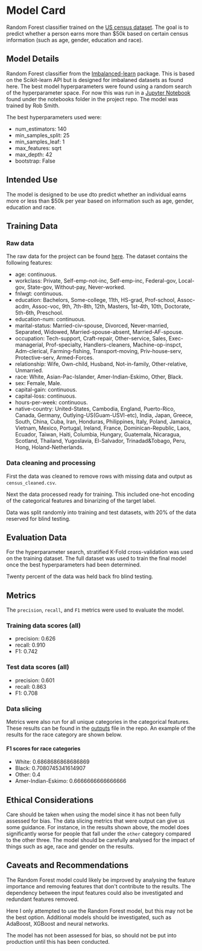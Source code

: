 # Model Card
Random Forest classifier trained on the [US census dataset](https://archive.ics.uci.edu/ml/datasets/census+income). The goal is to predict whether a person earns more than $50k based on certain census information (such as age, gender, education and race).

## Model Details
Random Forest classifier from the [Imbalanced-learn](https://imbalanced-learn.org/stable/) package. This is based on the Scikit-learn API but is designed for imbalaned datasets as found here. The best model hyperparameters were found using a random search of the hyperparameter space. For now this was run in a [Jupyter Notebook](https://github.com/robsmith155/udacity-nanodegree-mldevops-project3/blob/main/notebooks/random-forest_hyparam-search.ipynb) found under the notebooks folder in the project repo. The model was trained by Rob Smith.

The best hyperparameters used were:
- num_estimators: 140
- min_samples_split: 25
- min_samples_leaf: 1
- max_features: sqrt
- max_depth: 42
- bootstrap: False

## Intended Use
The model is designed to be use dto predict whether an individual earns more or less than $50k per year based on information such as age, gender, education and race.

## Training Data
### Raw data
The raw data for the project can be found [here](https://archive.ics.uci.edu/ml/datasets/census+income). The dataset contains the following features:

- age: continuous.
- workclass: Private, Self-emp-not-inc, Self-emp-inc, Federal-gov, Local-gov, State-gov, Without-pay, Never-worked.
- fnlwgt: continuous.
- education: Bachelors, Some-college, 11th, HS-grad, Prof-school, Assoc-acdm, Assoc-voc, 9th, 7th-8th, 12th, Masters, 1st-4th, 10th, Doctorate, 5th-6th, Preschool.
- education-num: continuous.
- marital-status: Married-civ-spouse, Divorced, Never-married, Separated, Widowed, Married-spouse-absent, Married-AF-spouse.
- occupation: Tech-support, Craft-repair, Other-service, Sales, Exec-managerial, Prof-specialty, Handlers-cleaners, Machine-op-inspct, Adm-clerical, Farming-fishing, Transport-moving, Priv-house-serv, Protective-serv, Armed-Forces.
- relationship: Wife, Own-child, Husband, Not-in-family, Other-relative, Unmarried.
- race: White, Asian-Pac-Islander, Amer-Indian-Eskimo, Other, Black.
- sex: Female, Male.
- capital-gain: continuous.
- capital-loss: continuous.
- hours-per-week: continuous.
- native-country: United-States, Cambodia, England, Puerto-Rico, Canada, Germany, Outlying-US(Guam-USVI-etc), India, Japan, Greece, South, China, Cuba, Iran, Honduras, Philippines, Italy, Poland, Jamaica, Vietnam, Mexico, Portugal, Ireland, France, Dominican-Republic, Laos, Ecuador, Taiwan, Haiti, Columbia, Hungary, Guatemala, Nicaragua, Scotland, Thailand, Yugoslavia, El-Salvador, Trinadad&Tobago, Peru, Hong, Holand-Netherlands.

### Data cleaning and processing
First the data was cleaned to remove rows with missing data and output as `census_cleaned.csv`. 

Next the data processed ready for training. This included one-hot encoding of the categorical features and binarizing of the target label.

Data was split randomly into training and test datasets, with 20% of the data reserved for blind testing.

## Evaluation Data
For the hyperparameter search, stratified K-Fold cross-validation was used on the training dataset. The full dataset was used to train the final model once the best hyperparameters had been determined.

Twenty percent of the data was held back fro blind testing.

## Metrics
The `precision`, `recall`, and `F1` metrics were used to evaluate the model.

### Training data scores (all)
- precision: 0.626
- recall: 0.910
- F1: 0.742

### Test data scores (all)
- precision: 0.601
- recall: 0.863
- F1: 0.708

### Data slicing
Metrics were also run for all unique categories in the categorical features. These results can be found in the [outputs](https://github.com/robsmith155/udacity-nanodegree-mldevops-project3/tree/main/outputs) file in the repo. An example of the results for the race category are shown below.

#### F1 scores for race categories
- White: 0.6868686868686869
- Black: 0.7080745341614907
- Other: 0.4
- Amer-Indian-Eskimo: 0.6666666666666666

## Ethical Considerations
Care should be taken when using the model since it has not been fully assessed for bias. The data slicing metrics that were output can give us some guidance. For instance, in the results shown above, the model does significantly worse for people that fall under the `other` category compared to the other three. The model should be carefully analysed for the impact of things such as age, race and gender on the results.

## Caveats and Recommendations
The Random Forest model could likely be improved by analysing the feature importance and removing features that don't contribute to the results. The dependency between the input features could also be investigated and redundant features removed.

Here I only attempted to use the Random Forest model, but this may not be the best option. Additional models should be investigated, such as AdaBoost, XGBoost and neural networks.

The model has not been assessed for bias, so should not be put into production until this has been conducted.
